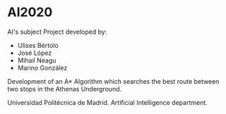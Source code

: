 # AI2020

AI's subject Project developed by:

- Ulises Bértolo
- José López
- Mihail Neagu
- Marino González

Development of an A* Algorithm which searches the best route between two stops in the Athenas Underground.

Universidad Politécnica de Madrid. Artificial Intelligence department.
